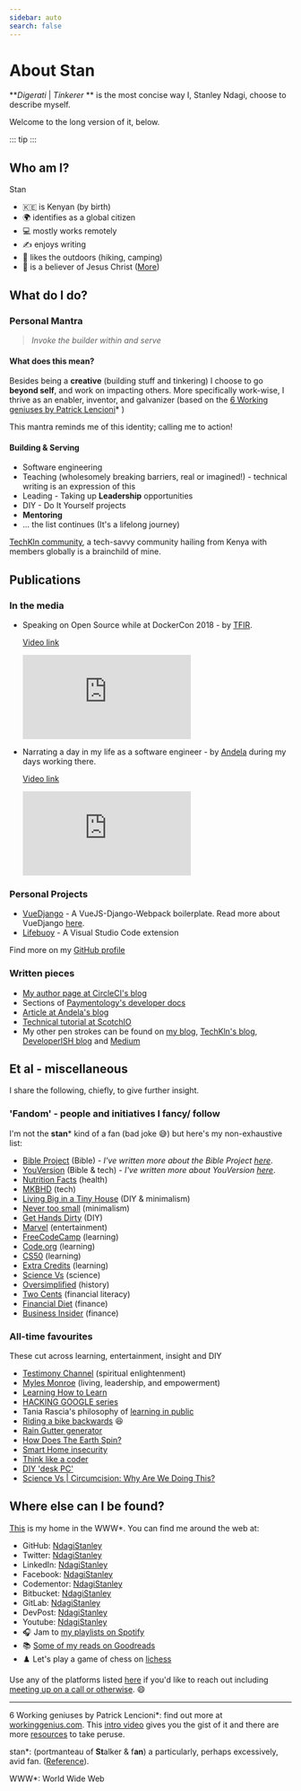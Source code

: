 ```yaml
---
sidebar: auto
search: false
---
```


# About Stan

**_Digerati_ | _Tinkerer_ ** is the most concise way I, Stanley Ndagi, choose to describe myself.

Welcome to the long version of it, below.

::: tip
<Tip/>
:::

## Who am I?

Stan

- :kenya: is Kenyan (by birth)
- :earth_africa: identifies as a global citizen
- :computer: mostly works remotely
- :writing_hand: enjoys writing
- :hiking_boot: likes the outdoors (hiking, camping)
- :pray: is a believer of Jesus Christ ([More][kingdombiz])

## What do I do?

### Personal Mantra

> _Invoke the builder within and serve_

#### What does this mean?

Besides being a **creative** (building stuff and tinkering) I choose to go **beyond self**, and work on impacting others. More specifically work-wise, I thrive as an enabler, inventor, and galvanizer (based on the [6 Working geniuses by Patrick Lencioni][working-genius]* )

This mantra reminds me of this identity; calling me to action!

#### Building & Serving

- Software engineering
- Teaching (wholesomely breaking barriers, real or imagined!) - technical writing is an expression of this
- Leading - Taking up **Leadership** opportunities
- DIY - Do It Yourself projects
- **Mentoring**
- ... the list continues (It's a lifelong journey)

[TechKln community][tk], a tech-savvy community hailing from Kenya with members globally is a brainchild of mine.

## Publications

### In the media

- Speaking on Open Source while at DockerCon 2018 - by [TFIR][tfir].

  [Video link][tfir-video]
  <iframe
      src="https://www.youtube.com/embed/OSYMXCVCdXk"
      frameborder="0"
      allow="autoplay; encrypted-media"
      allowfullscreen
  >
  </iframe>

- Narrating a day in my life as a software engineer - by [Andela][andela] during my days working there.

  [Video link][andela-video]
  <iframe
      src="https://www.youtube.com/embed/ulQt9BBTfFU"
      frameborder="0"
      allow="autoplay; encrypted-media"
      allowfullscreen
  >
  </iframe>

### Personal Projects

- [VueDjango][vuedj] - A VueJS-Django-Webpack boilerplate. Read more about VueDjango [here][blog/vuedjango].
- [Lifebuoy][lifebuoy] - A Visual Studio Code extension

Find more on my [GitHub profile][code]

### Written pieces

- [My author page at CircleCI's blog][circleci-blog]
- Sections of [Paymentology's developer docs][paymentology-dev-docs]
- [Article at Andela's blog][andela-blog]
- [Technical tutorial at ScotchIO][scotchio]
- My other pen strokes can be found on [my blog][my-blog], [TechKln's blog][tk-blog], [DeveloperISH blog][devish-blog] and [Medium][medium]

## Et al - miscellaneous

I share the following, chiefly, to give further insight.

### 'Fandom' - people and initiatives I fancy/ follow

I'm not the **stan*** kind of a fan (bad joke :sweat_smile:) but here's my non-exhaustive list:

- [Bible Project](https://bibleproject.com/) (Bible) - _I've written more about the Bible Project [here][kb-bibleproject]_.
- [YouVersion](https://www.youversion.com/) (Bible & tech) - _I've written more about YouVersion [here][kb-youversion]_.
- [Nutrition Facts](https://nutritionfacts.org/) (health)
- [MKBHD](https://www.youtube.com/user/marquesbrownlee) (tech)
- [Living Big in a Tiny House](https://www.youtube.com/user/livingbigtinyhouse) (DIY & minimalism)
- [Never too small](https://www.youtube.com/channel/UC_zQ777U6YTyatP3P1wi3xw) (minimalism)
- [Get Hands Dirty](https://www.gethandsdirty.com/) (DIY)
- [Marvel](https://www.youtube.com/user/MARVEL) (entertainment)
- [FreeCodeCamp](https://www.freecodecamp.org/) (learning)
- [Code.org](https://code.org/) (learning)
- [CS50](https://twitter.com/cs50) (learning)
- [Extra Credits](https://www.youtube.com/user/ExtraCreditz/playlists) (learning)
- [Science Vs](https://gimletmedia.com/shows/science-vs) (science)
- [Oversimplified](https://www.youtube.com/channel/UCNIuvl7V8zACPpTmmNIqP2A) (history)
- [Two Cents](https://www.youtube.com/channel/UCL8w_A8p8P1HWI3k6PR5Z6w) (financial literacy)
- [Financial Diet](https://www.youtube.com/channel/UCSPYNpQ2fHv9HJ-q6MIMaPw) (finance)
- [Business Insider](https://www.youtube.com/user/businessinsider) (finance)

### All-time favourites

These cut across learning, entertainment, insight and DIY

- [Testimony Channel](https://www.youtube.com/c/TESTIMONYCHANNEL) (spiritual enlightenment)
- [Myles Monroe](https://www.munroeglobal.com/) (living, leadership, and empowerment)
- [Learning How to Learn](https://youtu.be/vd2dtkMINIw)
- [HACKING GOOGLE series](https://g.co/safety/HACKINGGOOGLE)
- Tania Rascia's philosophy of [learning in public](https://www.taniarascia.com/learn/)
- [Riding a bike backwards](https://youtu.be/MFzDaBzBlL0) :laughing:
- [Rain Gutter generator](https://www.youtube.com/playlist?list=PLRgXwFLxal8J5oSN2hKqeNi5GX-Lkasa6)
- [How Does The Earth Spin?](https://youtu.be/9zso7ChaQXQ)
- [Smart Home insecurity](https://youtu.be/ozIKwGt38LQ)
- [Think like a coder](https://www.youtube.com/playlist?list=PLJicmE8fK0EgogMqDYMgcADT1j5b911or)
- [DIY 'desk PC'](https://youtu.be/QaoFh1DH51U)
- [Science Vs | Circumcision: Why Are We Doing This?](https://gimletmedia.com/shows/science-vs/dvhe5l/circumcision-why-are-we-doing-this)

## Where else can I be found?

[This][home] is my home in the WWW\*. You can find me around the web at:

- GitHub: [NdagiStanley][gh]
- Twitter: [NdagiStanley][twitter]
- LinkedIn: [NdagiStanley][ln]
- Facebook: [NdagiStanley][fb]
- Codementor: [NdagiStanley][codementor]
- Bitbucket: [NdagiStanley][bb]
- GitLab: [NdagiStanley][gl]
- DevPost: [NdagiStanley][devpost]
- Youtube: [NdagiStanley][youtube-channel]
- :headphones: Jam to [my playlists on Spotify][spotify]
- :books: [Some of my reads on Goodreads][goodreads]
- :chess_pawn: Let's play a game of chess on [lichess][lichess]

Use any of the platforms listed [here][chat] if you'd like to reach out including [meeting up on a call or otherwise][meet]. :smile:

---

6 Working geniuses by Patrick Lencioni\*: find out more at [workinggenius.com](https://www.workinggenius.com). This [intro video](https://vimeo.com/575386322) gives you the gist of it and there are more [resources](https://www.workinggenius.com/resources) to take peruse.

stan\*: (portmanteau of **St**alker & f**an**) a particularly, perhaps excessively, avid fan. ([Reference][stan]).

WWW\*: World Wide Web

[kingdombiz]: /kingdombiz
[working-genius]: https://md.engineer/working-genius-intro.pdf
[tk]: https://techkln.org
[tfir]: https://www.tfir.io
[andela]: https://andela.com
[vuedj]: https://github.com/NdagiStanley/vue-django
[lifebuoy]: https://marketplace.visualstudio.com/items?itemName=NdagiStanley.lifebuoy
[blog/vuedjango]: /blog/vue-django
[code]: https://github.com/NdagiStanley#code-tech

<!-- Videos -->

[andela-video]: https://youtu.be/ulQt9BBTfFU
[tfir-video]: https://youtu.be/OSYMXCVCdXk

<!-- Publications -->

[circleci-blog]: https://circleci.com/blog/author/stanley-ndagi
[andela-blog]: https://andela.com/insights/building-future-data-enigma
[scotchio]: https://web.archive.org/web/20211229200104/https://scotch.io/bar-talk/build-an-app-with-vuejs-and-django-part-one
[my-blog]: https://blog.md.engineer/
[tk-blog]: https://blog.techkln.org/
[devish-blog]: https://blog.developerish.org/
[medium]: https://medium.com/@NdagiStanley
[paymentology-dev-docs]: https://developer.paymentology.com

<!-- Others -->

[kb-youversion]: https://bit.ly/KB-youversion
[kb-bibleproject]: https://bit.ly/KB-bibleproject

<!-- Socials -->

[home]: /
[twitter]: https://twitter.com/NdagiStanley
[gh]: https://github.com/NdagiStanley
[ln]: https://www.linkedin.com/in/ndagistanley
[fb]: https://facebook.com/NdagiStanley
[codementor]: https://www.codementor.io/@ndagistanley
[bb]: https://bitbucket.com/stanmd
[gl]: https://gitlab.com/NdagiStanley
[devpost]: https://devpost.com/ndagistanley
[youtube-channel]: https://youtube.com/c/ndagistanley
[spotify]: https://open.spotify.com/user/stan_md
[goodreads]: https://www.goodreads.com/ndagistanley
[lichess]: https://lichess.org/@/stanmd

<!-- Contact -->

[chat]: /chat
[meet]: https://md.engineer/meet

<!-- Reference -->

[stan]: https://en.wikipedia.org/wiki/Fan_(person)#"Stan"_fans

<!-- TODO -->
<!-- Update blog posts to include all content (consolidated) and canonical links -->
<!-- Bring all content here to leverage - Edit on GitHub -->
<!-- Decide whether the projects' links are headed for code subdomain, to GitHub or to hosting -->
